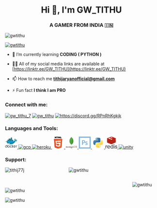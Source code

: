 <h1 align="center">Hi 👋, I'm GW_TITHU</h1>
<h3 align="center">A GAMER FROM INDIA 🇮🇳</h3>

<p align="left"> <img src="https://komarev.com/ghpvc/?username=gwtithu&label=Profile%20views&color=0e75b6&style=flat" alt="gwtithu" /> </p>

<p align="left"> <a href="https://github.com/ryo-ma/github-profile-trophy"><img src="https://github-profile-trophy.vercel.app/?username=gwtithu" alt="gwtithu" /></a> </p>

- 🌱 I’m currently learning **CODING ( PYTHON )**

- 👨‍💻 All of my social media links are available at [https://linktr.ee/GW_TITHU](https://linktr.ee/GW_TITHU)

- 📫 How to reach me **tithijaryanofficial@gmail.com**

- ⚡ Fun fact **I think I am PRO**

<h3 align="left">Connect with me:</h3>
<p align="left">
<a href="https://instagram.com/gw_tithu_7" target="blank"><img align="center" src="https://raw.githubusercontent.com/rahuldkjain/github-profile-readme-generator/master/src/images/icons/Social/instagram.svg" alt="gw_tithu_7" height="30" width="40" /></a>
<a href="https://www.youtube.com/c/gw_tithu" target="blank"><img align="center" src="https://raw.githubusercontent.com/rahuldkjain/github-profile-readme-generator/master/src/images/icons/Social/youtube.svg" alt="gw_tithu" height="30" width="40" /></a>
<a href="https://discord.gg/https://discord.gg/RPnRhKgkjk" target="blank"><img align="center" src="https://raw.githubusercontent.com/rahuldkjain/github-profile-readme-generator/master/src/images/icons/Social/discord.svg" alt="https://discord.gg/RPnRhKgkjk" height="30" width="40" /></a>
</p>

<h3 align="left">Languages and Tools:</h3>
<p align="left"> <a href="https://www.docker.com/" target="_blank" rel="noreferrer"> <img src="https://raw.githubusercontent.com/devicons/devicon/master/icons/docker/docker-original-wordmark.svg" alt="docker" width="40" height="40"/> </a> <a href="https://cloud.google.com" target="_blank" rel="noreferrer"> <img src="https://www.vectorlogo.zone/logos/google_cloud/google_cloud-icon.svg" alt="gcp" width="40" height="40"/> </a> <a href="https://heroku.com" target="_blank" rel="noreferrer"> <img src="https://www.vectorlogo.zone/logos/heroku/heroku-icon.svg" alt="heroku" width="40" height="40"/> </a> <a href="https://www.w3.org/html/" target="_blank" rel="noreferrer"> <img src="https://raw.githubusercontent.com/devicons/devicon/master/icons/html5/html5-original-wordmark.svg" alt="html5" width="40" height="40"/> </a> <a href="https://www.mongodb.com/" target="_blank" rel="noreferrer"> <img src="https://raw.githubusercontent.com/devicons/devicon/master/icons/mongodb/mongodb-original-wordmark.svg" alt="mongodb" width="40" height="40"/> </a> <a href="https://www.photoshop.com/en" target="_blank" rel="noreferrer"> <img src="https://raw.githubusercontent.com/devicons/devicon/master/icons/photoshop/photoshop-line.svg" alt="photoshop" width="40" height="40"/> </a> <a href="https://www.python.org" target="_blank" rel="noreferrer"> <img src="https://raw.githubusercontent.com/devicons/devicon/master/icons/python/python-original.svg" alt="python" width="40" height="40"/> </a> <a href="https://redis.io" target="_blank" rel="noreferrer"> <img src="https://raw.githubusercontent.com/devicons/devicon/master/icons/redis/redis-original-wordmark.svg" alt="redis" width="40" height="40"/> </a> <a href="https://unity.com/" target="_blank" rel="noreferrer"> <img src="https://www.vectorlogo.zone/logos/unity3d/unity3d-icon.svg" alt="unity" width="40" height="40"/> </a> </p>

<h3 align="left">Support:</h3>
<p><a href="https://www.buymeacoffee.com/tithij77j"> <img align="left" src="https://cdn.buymeacoffee.com/buttons/v2/default-yellow.png" height="50" width="210" alt="tithij77j" /></a><a href="https://ko-fi.com/gwtithu"> <img align="left" src="https://cdn.ko-fi.com/cdn/kofi3.png?v=3" height="50" width="210" alt="gwtithu" /></a></p><br><br>

<p><img align="left" src="https://github-readme-stats.vercel.app/api/top-langs?username=gwtithu&show_icons=true&locale=en&layout=compact" alt="gwtithu" /></p>

<p>&nbsp;<img align="center" src="https://github-readme-stats.vercel.app/api?username=gwtithu&show_icons=true&locale=en" alt="gwtithu" /></p>

<p><img align="center" src="https://github-readme-streak-stats.herokuapp.com/?user=gwtithu&" alt="gwtithu" /></p>

